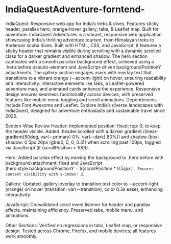 # IndiaQuestAdventure-forntend-
IndiaQuest: Responsive web app for India’s treks &amp; dives. Features sticky header, parallax hero, orange-hover gallery, tabs, &amp; Leaflet map. Built for adventure.
IndiaQuest Adventures is a vibrant, responsive web application showcasing India’s thrilling adventure tourism, from Himalayan treks to Andaman scuba dives. Built with HTML, CSS, and JavaScript, it features a sticky header that remains visible during scrolling with a dynamic scrolled class for a darker gradient and enhanced shadow. The hero section captivates with a smooth parallax background effect, achieved using a .hero:before pseudo-element and JavaScript-driven backgroundPositionY adjustments. The gallery section engages users with overlay text that transitions to a vibrant orange (--accent-light) on hover, ensuring readability and interactivity. Interactive elements like tabs, a Leaflet-powered adventure map, and animated cards enhance the experience. Responsive design ensures seamless functionality across devices, with preserved features like mobile menu toggling and scroll animations. Dependencies include Font Awesome and Leaflet. Explore India’s diverse landscapes with IndiaQuest, designed for adventure enthusiasts and sustainable travel since 2025.



Section-Wise Review
Header: Implemented position: fixed; top: 0; to keep the header visible. Added .header.scrolled with a darker gradient (linear-gradient(90deg, var(--primary) 0%, var(--dark) 80%)) and shadow (box-shadow: 0 5px 20px rgba(0, 0, 0, 0.3)) when scrolling past 100px, toggled via JavaScript (if (scrollPosition > 100)).

Hero: Added parallax effect by moving the background to .hero:before with background-attachment: fixed and JavaScript (hero.style.backgroundPositionY = \${scrollPosition * 0.5}px`). Ensures content visibility with z-index: 2`.

Gallery: Updated .gallery-overlay to transition text color to --accent-light (orange) on hover (transition: var(--transition), color 0.3s ease), enhancing interactivity.

JavaScript: Consolidated scroll event listener for header and parallax effects, maintaining efficiency. Preserved tabs, mobile menu, and animations.

Other Sections: Verified no regressions in tabs, Leaflet map, or responsive design. Tested across Chrome, Firefox, and mobile devices; all features work smoothly.
